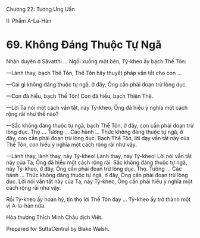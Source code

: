  

Chương 22: Tương Ưng Uẩn

II: Phẩm A-La-Hán

# 69\. Không Ðáng Thuộc Tự Ngã

Nhân duyên ở Sāvatthi … Ngồi xuống một bên, Tỷ-kheo ấy bạch Thế Tôn:

—Lành thay, bạch Thế Tôn, Thế Tôn hãy thuyết pháp vắn tắt cho con …

—Cái gì không đáng thuộc tự ngã, ở đây, Ông cần phải đoạn trừ lòng dục.

—Con đã hiểu, bạch Thế Tôn! Con đã hiểu, bạch Thiện Thệ.

—Lời Ta nói một cách vắn tắt, này Tỷ-kheo, Ông đã hiểu ý nghĩa một cách rộng rãi như thế nào?

—Sắc không đáng thuộc tự ngã, bạch Thế Tôn, ở đây, con cần phải đoạn trừ lòng dục. Thọ … Tưởng … Các hành … Thức không đáng thuộc tự ngã, ở đây, con cần phải đoạn trừ lòng dục. Bạch Thế Tôn, lời dạy vắn tắt này của Thế Tôn, con hiểu ý nghĩa một cách rộng rãi như vậy.

—Lành thay, lành thay, này Tỷ-kheo! Lành thay, này Tỷ-kheo! Lời nói vắn tắt này của Ta, Ông đã hiểu một cách rộng rãi. Sắc không đáng thuộc tự ngã, này Tỷ-kheo, ở đây, Ông cần phải đoạn trừ lòng dục. Thọ. Tưởng … Các hành … Thức không đáng thuộc tự ngã, ở đây, Ông cần phải đoạn trừ lòng dục. Lời nói vắn tắt này của Ta, này Tỷ-kheo, Ông cần phải hiểu ý nghĩa một cách rộng rãi như vậy.

Rồi Tỷ-kheo ấy hoan hỷ, tín thọ lời Thế Tôn dạy … Tỷ-kheo ấy trở thành một vị A-la-hán nữa.

Hòa thượng Thích Minh Châu dịch Việt.

Prepared for SuttaCentral by Blake Walsh.